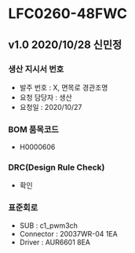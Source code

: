 # LFC0260-48FWC

## v1.0 2020/10/28 신민정

### 생산 지시서 번호
* 발주 번호 : X, 면목로 경관조명
* 요청 담당자 : 생산
* 요청일 : 2020/10/27

###  BOM 품목코드
* H0000606

### DRC(Design Rule Check)
* 확인

### 표준회로
* SUB : c1_pwm3ch
* Connector : 20037WR-04 1EA
* Driver : AUR6601 8EA